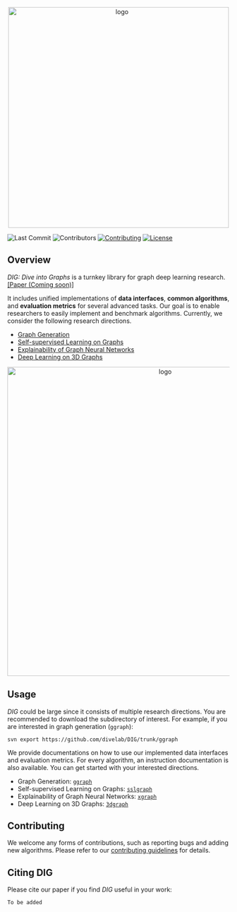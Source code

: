 <p align="center">
<img src="https://github.com/divelab/DIG/blob/main/imgs/DIG-logo.jpg" width="500" class="center" alt="logo"/>
    <br/>
</p>






[license-image]:https://img.shields.io/badge/license-GPL3.0-green.svg
[license-url]:https://github.com/divelab/DIG/blob/main/LICENSE
[contributing-image]:https://img.shields.io/badge/contributions-welcome-brightgreen.svg?style=flat
[contributing-url]:https://github.com/divelab/DIG/blob/main/CONTRIBUTING.md

![Last Commit](https://img.shields.io/github/last-commit/divelab/DIG&)
![Contributors](https://img.shields.io/github/contributors/divelab/DIG)
[![Contributing][contributing-image]][contributing-url]
[![License][license-image]][license-url]

## Overview
*DIG: Dive into Graphs* is a turnkey library for graph deep learning research. [[Paper (Coming soon)]](https://github.com/divelab/DIG)

It includes unified implementations of **data interfaces**, **common algorithms**, and **evaluation metrics** for several advanced tasks. Our goal is to enable researchers to easily implement and benchmark algorithms. Currently, we consider the following research directions.

* [Graph Generation](https://github.com/divelab/DIG/tree/main/dig/ggraph)
* [Self-supervised Learning on Graphs]()
* [Explainability of Graph Neural Networks](https://github.com/divelab/DIG/tree/main/dig/xgraph)
* [Deep Learning on 3D Graphs](https://github.com/divelab/DIG/tree/main/dig/3dgraph)

<p align="center">
<img src="https://github.com/divelab/DIG/blob/main/imgs/DIG-overview.jpg" width="700" class="center" alt="logo"/>
    <br/>
</p>

## Usage

*DIG* could be large since it consists of multiple research directions. You are recommended to download the subdirectory of interest. For example, if you are interested in graph generation (`ggraph`):

```shell script
svn export https://github.com/divelab/DIG/trunk/ggraph
```

We provide documentations on how to use our implemented data interfaces and evaluation metrics. For every algorithm, an instruction documentation is also available. You can get started with your interested directions.

* Graph Generation: [`ggraph`](https://github.com/divelab/DIG/tree/main/dig/ggraph)
* Self-supervised Learning on Graphs: [`sslgraph`]()
* Explainability of Graph Neural Networks: [`xgraph`](https://github.com/divelab/DIG/tree/main/dig/xgraph)
* Deep Learning on 3D Graphs: [`3dgraph`](https://github.com/divelab/DIG/tree/main/dig/3dgraph)


## Contributing

We welcome any forms of contributions, such as reporting bugs and adding new algorithms. Please refer to our [contributing guidelines](https://github.com/divelab/DIG/blob/main/CONTRIBUTING.md) for details.


## Citing DIG

Please cite our paper if you find *DIG* useful in your work:
```
To be added
```
